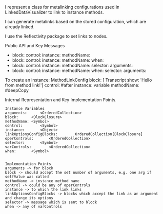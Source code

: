 I represent a class for metalinking configurations used in LinkedDataVisualizer to link to instance methods.

I can generate metalinks based on the stored configuration, which are already linked.

I use the Reflectivity package to set links to nodes.

Public API and Key Messages

- block: control: instance: methodName:  
- block: control: instance: methodName: when: 
- block: control: instance: methodName: selector: arguments:  
- block: control: instance: methodName: when: selector: arguments: 

To create an instance:
	MethodLinkConfig block: [ Transcript show: 'Hello from method link!']
							control: #after instance: variable methodName: #deepCopy

Internal Representation and Key Implementation Points.

    Instance Variables
	arguments:		<OrderedCollection>
	block:		<BlockClosure>
	methodName: <Symbol>
	control:		<Symbol>
	instance:		<Object>
	linkOptionsConfigBlocks:		OrderedCollection[BlockClosure]
	operControls:		<OrderedCollection>
	selector:		<Symbol>
	varControls:		<OrderedCollection>
	when:		<Symbol>


    Implementation Points
	arguments -> for block
	block -> should accept the set number of arguments, e.g. one arg if selfValue was called
	methodName -> instance method name
	control -> could be any of operControls
	instance -> to which the link links
	linkOptionsConfigBlocks -> blocks which accept the link as an argument and change its options
	selector -> message which is sent to block
	when -> any of varControls